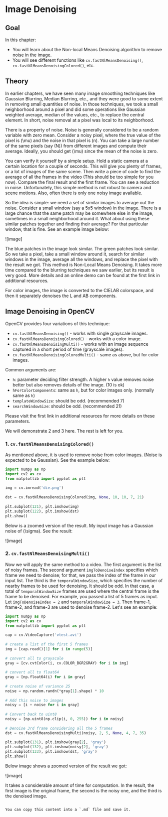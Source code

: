 # Image Denoising

## Goal
In this chapter:

- You will learn about the Non-local Means Denoising algorithm to remove noise in the image.
- You will see different functions like `cv.fastNlMeansDenoising()`, `cv.fastNlMeansDenoisingColored()`, etc.

## Theory
In earlier chapters, we have seen many image smoothing techniques like Gaussian Blurring, Median Blurring, etc., and they were good to some extent in removing small quantities of noise. In those techniques, we took a small neighborhood around a pixel and did some operations like Gaussian weighted average, median of the values, etc., to replace the central element. In short, noise removal at a pixel was local to its neighborhood.

There is a property of noise. Noise is generally considered to be a random variable with zero mean. Consider a noisy pixel, where the true value of the pixel is \(\mu\) and the noise in that pixel is \(n\). You can take a large number of the same pixels (say \(N\)) from different images and compute their average. Ideally, you should get \(\mu\) since the mean of the noise is zero.

You can verify it yourself by a simple setup. Hold a static camera at a certain location for a couple of seconds. This will give you plenty of frames, or a lot of images of the same scene. Then write a piece of code to find the average of all the frames in the video (This should be too simple for you now). Compare the final result and the first frame. You can see a reduction in noise. Unfortunately, this simple method is not robust to camera and scene motions. Also, often there is only one noisy image available.

So the idea is simple: we need a set of similar images to average out the noise. Consider a small window (say a 5x5 window) in the image. There is a large chance that the same patch may be somewhere else in the image, sometimes in a small neighborhood around it. What about using these similar patches together and finding their average? For that particular window, that is fine. See an example image below:

![image]

The blue patches in the image look similar. The green patches look similar. So we take a pixel, take a small window around it, search for similar windows in the image, average all the windows, and replace the pixel with the result we got. This method is Non-Local Means Denoising. It takes more time compared to the blurring techniques we saw earlier, but its result is very good. More details and an online demo can be found at the first link in additional resources.

For color images, the image is converted to the CIELAB colorspace, and then it separately denoises the L and AB components.

## Image Denoising in OpenCV
OpenCV provides four variations of this technique:

- `cv.fastNlMeansDenoising()` - works with single grayscale images.
- `cv.fastNlMeansDenoisingColored()` - works with a color image.
- `cv.fastNlMeansDenoisingMulti()` - works with an image sequence captured in a short period of time (grayscale images).
- `cv.fastNlMeansDenoisingColoredMulti()` - same as above, but for color images.

Common arguments are:

- `h`: parameter deciding filter strength. A higher `h` value removes noise better but also removes details of the image. (10 is ok)
- `hForColorComponents`: same as `h`, but for color images only. (normally same as `h`)
- `templateWindowSize`: should be odd. (recommended 7)
- `searchWindowSize`: should be odd. (recommended 21)

Please visit the first link in additional resources for more details on these parameters.

We will demonstrate 2 and 3 here. The rest is left for you.

### 1. `cv.fastNlMeansDenoisingColored()`
As mentioned above, it is used to remove noise from color images. (Noise is expected to be Gaussian). See the example below:

```python
import numpy as np
import cv2 as cv
from matplotlib import pyplot as plt
 
img = cv.imread('die.png')
 
dst = cv.fastNlMeansDenoisingColored(img, None, 10, 10, 7, 21)
 
plt.subplot(121), plt.imshow(img)
plt.subplot(122), plt.imshow(dst)
plt.show()
```

Below is a zoomed version of the result. My input image has a Gaussian noise of \(\sigma\). See the result:

![image]

### 2. `cv.fastNlMeansDenoisingMulti()`
Now we will apply the same method to a video. The first argument is the list of noisy frames. The second argument `imgToDenoiseIndex` specifies which frame we need to denoise; for that, we pass the index of the frame in our input list. The third is the `temporalWindowSize`, which specifies the number of nearby frames to be used for denoising. It should be odd. In that case, a total of `temporalWindowSize` frames are used where the central frame is the frame to be denoised. For example, you passed a list of 5 frames as input. Let `imgToDenoiseIndex = 2` and `temporalWindowSize = 3`. Then frame-1, frame-2, and frame-3 are used to denoise frame-2. Let's see an example:

```python
import numpy as np
import cv2 as cv
from matplotlib import pyplot as plt
 
cap = cv.VideoCapture('vtest.avi')
 
# create a list of the first 5 frames
img = [cap.read()[1] for i in range(5)]
 
# convert all to grayscale
gray = [cv.cvtColor(i, cv.COLOR_BGR2GRAY) for i in img]
 
# convert all to float64
gray = [np.float64(i) for i in gray]
 
# create noise of variance 25
noise = np.random.randn(*gray[1].shape) * 10
 
# Add this noise to images
noisy = [i + noise for i in gray]
 
# Convert back to uint8
noisy = [np.uint8(np.clip(i, 0, 255)) for i in noisy]
 
# Denoise 3rd frame considering all the 5 frames
dst = cv.fastNlMeansDenoisingMulti(noisy, 2, 5, None, 4, 7, 35)
 
plt.subplot(131), plt.imshow(gray[2], 'gray')
plt.subplot(132), plt.imshow(noisy[2], 'gray')
plt.subplot(133), plt.imshow(dst, 'gray')
plt.show()
```

Below image shows a zoomed version of the result we got:

![image]

It takes a considerable amount of time for computation. In the result, the first image is the original frame, the second is the noisy one, and the third is the denoised image.
```

You can copy this content into a `.md` file and save it.
